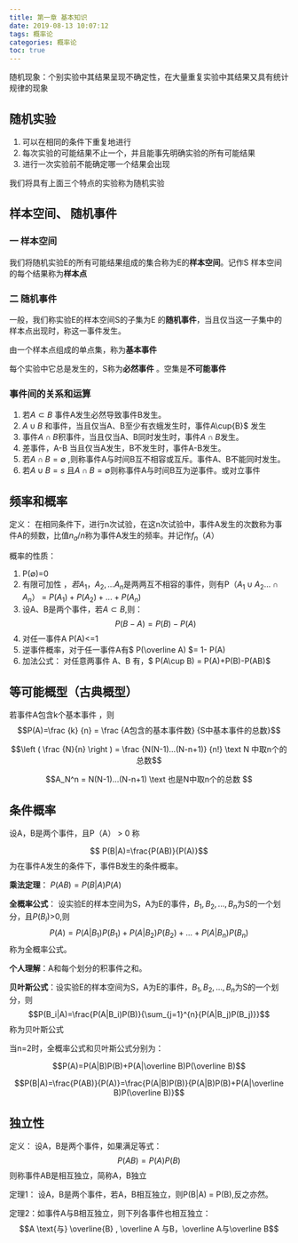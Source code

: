 ```yaml
---
title: 第一章 基本知识
date: 2019-08-13 10:07:12
tags: 概率论
categories: 概率论
toc: true
---
```


随机现象：个别实验中其结果呈现不确定性，在大量重复实验中其结果又具有统计规律的现象

<!--more-->

## 随机实验

1. 可以在相同的条件下重复地进行
2. 每次实验的可能结果不止一个，并且能事先明确实验的所有可能结果
3. 进行一次实验前不能确定哪一个结果会出现 

我们将具有上面三个特点的实验称为随机实验

## 样本空间、 随机事件


### 一 样本空间
我们将随机实验E的所有可能结果组成的集合称为E的**样本空间**。记作S 样本空间的每个结果称为**样本点**

### 二 随机事件
一般，我们称实验E的样本空间S的子集为E 的**随机事件**，当且仅当这一子集中的样本点出现时，称这一事件发生。

由一个样本点组成的单点集，称为**基本事件**  

每个实验中它总是发生的，S称为**必然事件** 。空集是**不可能事件**

### 事件间的关系和运算

1. 若$A\subset{B}$ 事件A发生必然导致事件B发生。
2. $A\cup{B}$ 和事件，当且仅当A、B至少有衣蛾发生时，事件A\cup{B}$ 发生
3. 事件$A\cap{B}$积事件，当且仅当A、B同时发生时，事件$A\cap{B}$发生。
4. 差事件，A-B 当且仅当A发生，B不发生时，事件A-B发生。
5. 若$A\cap{B}=\emptyset$ ,则称事件A与时间B互不相容或互斥。事件A、B不能同时发生。
6. 若$A\cup{B}=s$ 且$A\cap{B}=\emptyset$则称事件A与时间B互为逆事件。或对立事件


## 频率和概率

定义： 在相同条件下，进行n次试验，在这n次试验中，事件A发生的次数称为事件A的频数，比值$n_a/n$称为事件A发生的频率。并记作$f_n（A）$

概率的性质：

1. P($\emptyset$)=0
2. 有限可加性 ，$若A_1，A_2,... A_n$是两两互不相容的事件，则有P（$A_1\cup{A_2}...\cap{A_n}$） = $P(A_1)+P(A_2)+...+P(A_n)$
3. 设A、B是两个事件，若$A\subset{B}$,则：$$P(B-A)=P(B)-P(A)$$
4. 对任一事件A P(A)<=1
5. 逆事件概率，对于任一事件A有$ P(\overline A) $= 1- P(A)
6. 加法公式： 对任意两事件 A、B 有，$ P(A\cup B) = P(A)+P(B)-P(AB)$

## 等可能概型（古典概型）

若事件A包含k个基本事件 ，则 
$$P(A)=\frac {k} {n} = \frac {A包含的基本事件数} {S中基本事件的总数}$$

$$\left ( \frac {N}{n} \right ) = \frac {N(N-1)...(N-n+1)} {n!} \text N
中取n个的总数$$

$$A_N^n = N(N-1)...(N-n+1) \text 也是N中取n个的总数 $$

## 条件概率 

设A，B是两个事件，且P（A） > 0 称 

$$ P(B|A)=\frac{P(AB)}{P(A)}$$
为在事件A发生的条件下，事件B发生的条件概率。

**乘法定理**： $P(AB)=P(B|A)P(A)$

**全概率公式**： 设实验E的样本空间为S，A为E的事件，$B_1,B_2,...,B_n$为S的一个划分，且$P(B_i)$>0,则
$$P(A)=P(A|B_1)P(B_1)+P(A|B_2)P(B_2)+...+P(A|B_n)P(B_n)$$
称为全概率公式。

**个人理解**：A和每个划分的积事件之和。

**贝叶斯公式**：设实验E的样本空间为S，A为E的事件，$B_1,B_2,...,B_n$为S的一个划分，则 
$$P(B_i|A)=\frac{P(A|B_i)P(B)}{\sum_{j=1}^{n}{P(A|B_j)P(B_j)}}$$ 
称为贝叶斯公式


当n=2时，全概率公式和贝叶斯公式分别为：

$$P(A)=P(A|B)P(B)+P(A|\overline B)P(\overline B)$$

$$P(B|A)=\frac{P(AB)}{P(A)}=\frac{P(A|B)P(B)}{P(A|B)P(B)+P(A|\overline B)P(\overline B)}$$

## 独立性

定义： 设A，B是两个事件，如果满足等式：
$$P(AB)=P(A)P(B)$$
则称事件AB是相互独立，简称A，B独立

定理1： 设A，B是两个事件，若A，B相互独立，则P(B|A) = P(B),反之亦然。

定理2：如事件A与B相互独立，则下列各事件也相互独立：
$$A \text{与} \overline{B} , \overline A 与B，\overline A与\overline B$$